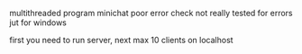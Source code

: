 multithreaded program minichat
poor error check 
not really tested for errors 
jut for windows 

first you need to run server, next max 10 clients on localhost
